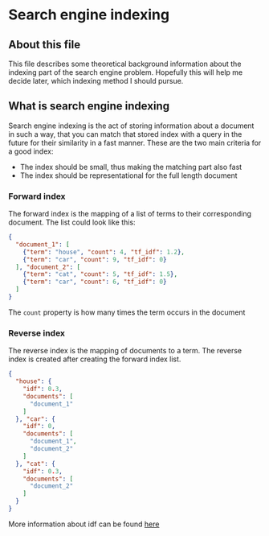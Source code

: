 # Search engine indexing
## About this file
This file describes some theoretical background information about the indexing part of the search engine problem.
Hopefully this will help me decide later, which indexing method I should pursue.

## What is search engine indexing
Search engine indexing is the act of storing information about a document in such a way, that you can match that stored index with a query in the future for their similarity in a fast manner.
These are the two main criteria for a good index:
- The index should be small, thus making the matching part also fast
- The index should be representational for the full length document

### Forward index
The forward index is the mapping of a list of terms to their corresponding document. The list could look like this: 
```json
{
  "document_1": [
    {"term": "house", "count": 4, "tf_idf": 1.2},
    {"term": "car", "count": 9, "tf_idf": 0}
  ], "document_2": [
    {"term": "cat", "count": 5, "tf_idf": 1.5},
    {"term": "car", "count": 6, "tf_idf": 0}
  ]
}
```
The `count` property is how many times the term occurs in the document

### Reverse index
The reverse index is the mapping of documents to a term. The reverse index is created after creating the forward index list.
```json
{
  "house": {
    "idf": 0.3,
    "documents": [
      "document_1"
    ]
  }, "car": {
    "idf": 0,
    "documents": [
      "document_1",
      "document_2"
    ]
  }, "cat": {
    "idf": 0.3,
    "documents": [
      "document_2"
    ]
  }
}
```

More information about idf can be found [here](https://github.com/fabianbaechli/sentiment_classification_with_tf/blob/master/sentiment_classification_with_tf/documentation/about_text_mining.md#idf)
